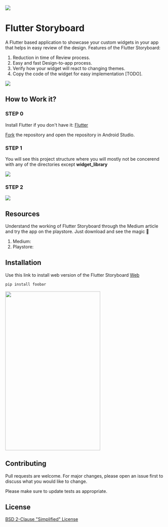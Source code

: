 <img src="https://imgur.com/7uHKwJG.png">


# Flutter Storyboard

A Flutter based application to showcase your custom widgets in your app that helps in easy review of the design. 
Features of the Flutter Storyboard: 
1. Reduction in time of Review process.
2. Easy and fast Design-to-app process.
3. Verify how your widget will react to changing themes.
4. Copy the code of the widget for easy implementation [TODO].


<img src="https://imgur.com/NgW0tDk.png" >

## How to Work it?

### STEP 0
Install Flutter if you don't have it: [Flutter](https://flutter.dev/?gclid=Cj0KCQiArozwBRDOARIsAHo2s7uEijFDhKeKe2-cnkkXAp7r4cGAMAgkC6TzDDGtrCMTnXEnj0EaR9waAldHEALw_wcB) 


[Fork](https://blog.scottlowe.org/2015/01/27/using-fork-branch-git-workflow/) the repository and open the repository in Android Studio.

### STEP 1

You will see this project structure where you will mostly not be concerend with any of the directories except <b>widget_library</b>

<img src= "https://imgur.com/a3Mu93B.png">

### STEP 2

<img src ="https://imgur.com/PXoPJ7S.png">


## Resources
Understand the working of Flutter Storyboard through the Medium article and try the app on the playstore. Just download and see the magic 🤗
1. Medium: <ARTICLE LINK>
2. Playstore: <APP LINK>


## Installation

Use this link to install web version of the Flutter Storyboard [Web](https://flutter.dev/docs/get-started/web)

```bash
pip install foobar
```

<img src="https://github.com/DhruvamSharma/Flutter-StoryBoard/blob/master/github_assets/final_storyboard_gif.gif" height = 500 width = 300>

## Contributing
Pull requests are welcome. For major changes, please open an issue first to discuss what you would like to change.

Please make sure to update tests as appropriate.

## License
[BSD 2-Clause "Simplified" License](https://github.com/DhruvamSharma/Flutter-StoryBoard/blob/master/LICENSE)
